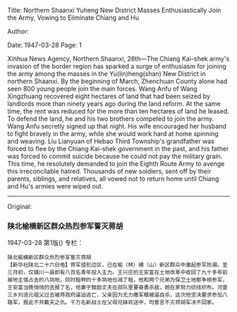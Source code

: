 Title: Northern Shaanxi Yuheng New District Masses Enthusiastically Join the Army, Vowing to Eliminate Chiang and Hu

Author:

Date: 1947-03-28
Page: 1

Xinhua News Agency, Northern Shaanxi, 26th—The Chiang Kai-shek army's invasion of the border region has sparked a surge of enthusiasm for joining the army among the masses in the Yu(lin)heng(shan) New District in northern Shaanxi. By the beginning of March, Zhenchuan County alone had seen 800 young people join the main forces. Wang Anfu of Wang Xingzhuang recovered eight hectares of land that had been seized by landlords more than ninety years ago during the land reform. At the same time, the rent was reduced for the more than ten hectares of land he leased. To defend the land, he and his two brothers competed to join the army. Wang Anfu secretly signed up that night. His wife encouraged her husband to fight bravely in the army, while she would work hard at home spinning and weaving. Liu Lianyuan of Hebao Third Township's grandfather was forced to flee by the Chiang Kai-shek government in the past, and his father was forced to commit suicide because he could not pay the military grain. This time, he resolutely demanded to join the Eighth Route Army to avenge this irreconcilable hatred. Thousands of new soldiers, sent off by their parents, siblings, and relatives, all vowed not to return home until Chiang and Hu's armies were wiped out.



<hr /> 

Original: 


### 陕北榆横新区群众热烈参军誓灭蒋胡

1947-03-28
第1版()
专栏：

    陕北榆横新区群众热烈参军誓灭蒋胡
    【新华社陕北二十六日电】蒋军侵犯边区，已在榆（林）横（山）新区群众中激起参军热潮。至三月初，仅镇川一县即有八百名青年投入主力。王兴庄的王安富在土地改革中收回了九十多年前被地主强占去的八垧地，同时租种的十多垧地也减了租，他和两个兄弟为保卫土地都争相参军，王安富当晚悄悄的去报了名，他妻子鼓励丈夫在部队里要奋勇杀敌，她在家努力纺线织布。河堡三乡刘涟元祖父过去被蒋政府逼迫逃亡，父亲因为无力缴军粮被逼自杀，这次他坚决要求参加八路军，报此不共戴天之仇。千万名新战士在父母兄妹欢送中，均誓言不灭蒋胡军决不回家。
